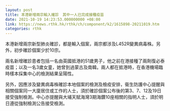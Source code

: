 ```yaml
---
layout: post
title: 本港新增兩宗輸入確診　其中一人已完成接種疫苗
date: 2021-10-19 14:23:53.000000000 +08:00
link: https://news.rthk.hk/rthk/ch/component/k2/1615898-20211019.htm
categories: rthk
---
```


本港新增兩宗新型肺炎確診，都是輸入個案，兩宗都涉及L452R變異病毒株。另外，初步確診個案少於10宗。

兩名新增確診患者包括一名由英國抵港的51歲男子，他之前在港接種了兩劑復必泰疫苗；以及一名3歲女童，她曾到過蒙古及南韓。兩人都在抵港時，在香港機場臨時樣本採集中心的檢測結果呈陽性。

另外，因應涉及變異病毒株確診本地個案的檢測及檢疫安排，衞生防護中心提醒與相關個案同一大廈居住或工作的人士，須於確診個案公布後的第3、7、12及19日接受強制檢測。中心亦提醒與大埔天賦海灣3期海鑽10座相關的指明人士，須於明日遵從強制檢測公告接受檢測。
